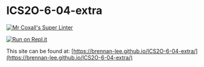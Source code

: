 # ICS2O-6-04-extra

[![Mr Coxall's Super Linter](https://github.com/brennan-lee/ICS2O-6-04-extra/workflows/Mr%20Coxall's%20Super%20Linter/badge.svg)](https://github.com/brennan-lee/ICS2O-6-04-extra/actions)

[![Run on Repl.it](https://repl.it/badge/github/brennan-lee/ICS2O-6-04-extra)](https://repl.it/github/brennan-lee/ICS2O-6-04-extra)

This site can be found at: [https://brennan-lee.github.io/ICS2O-6-04-extra/](https://brennan-lee.github.io/ICS2O-6-04-extra/)

